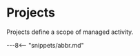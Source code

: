 <!-- SPDX-License-Identifier: CC-BY-4.0 -->
<!-- Copyright Contributors to the ODPi Egeria project. -->

# Projects

Projects define a scope of managed activity.



---8<-- "snippets/abbr.md"